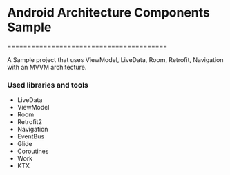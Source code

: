 # Android Architecture Components Sample
========================================

A Sample project that uses ViewModel, LiveData, Room, Retrofit, Navigation with an MVVM architecture.

### Used libraries and tools
- LiveData
- ViewModel
- Room
- Retrofit2
- Navigation
- EventBus
- Glide
- Coroutines
- Work
- KTX
